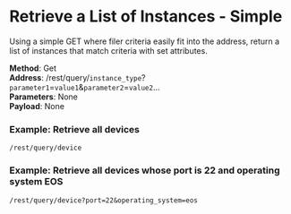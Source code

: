 # Retrieve a List of Instances - Simple
Using a simple GET where filer criteria easily fit into the address, return
a list of instances that match criteria with set attributes.

**Method**: Get<br />
**Address**: /rest/query/`instance_type`?`parameter1`=`value1`&`parameter2`=`value2`...<br />
**Parameters**: None<br />
**Payload**: None<br />


### Example: Retrieve all devices
 
```/rest/query/device```

### Example: Retrieve all devices whose port is 22 and operating system EOS

```/rest/query/device?port=22&operating_system=eos```
    
